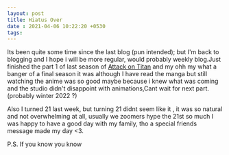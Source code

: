 ```yaml
---
layout: post
title: Hiatus Over
date : 2021-04-06 10:22:20 +0530
tags: 
---
```

Its been quite some time since the last blog (pun intended); but I'm back to blogging and I hope i will be more regular, would probably weekly blog.Just finished the part 1 of last season of [Attack on Titan](https://myanimelist.net/anime/40028/Shingeki_no_Kyojin__The_Final_Season) and my ohh my what a banger of a final season it was although I have read the manga but still watching the anime was so good maybe because i knew what was coming and the studio didn't disappoint with animations,Cant wait for next part. (probably winter 2022 ?)


Also I turned 21 last week, but turning 21 didnt seem like it , it was so natural and not overwhelming at all, usually we zoomers hype the 21st so much I was happy to have a good day with my family, tho a special friends message made my day <3.


P.S. If you know you know

